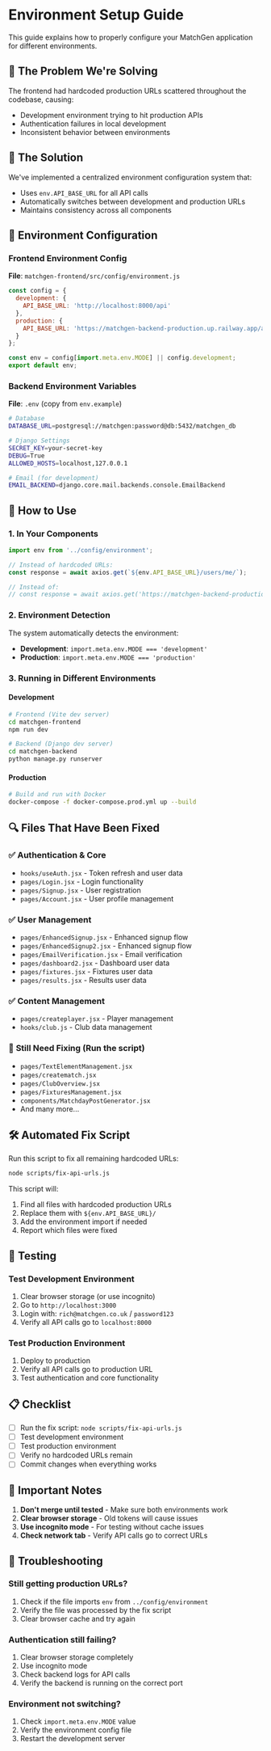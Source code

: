 # Environment Setup Guide

This guide explains how to properly configure your MatchGen application for different environments.

## 🎯 **The Problem We're Solving**

The frontend had hardcoded production URLs scattered throughout the codebase, causing:
- Development environment trying to hit production APIs
- Authentication failures in local development
- Inconsistent behavior between environments

## 🔧 **The Solution**

We've implemented a centralized environment configuration system that:
- Uses `env.API_BASE_URL` for all API calls
- Automatically switches between development and production URLs
- Maintains consistency across all components

## 📁 **Environment Configuration**

### Frontend Environment Config
**File**: `matchgen-frontend/src/config/environment.js`

```javascript
const config = {
  development: {
    API_BASE_URL: 'http://localhost:8000/api'
  },
  production: {
    API_BASE_URL: 'https://matchgen-backend-production.up.railway.app/api'
  }
};

const env = config[import.meta.env.MODE] || config.development;
export default env;
```

### Backend Environment Variables
**File**: `.env` (copy from `env.example`)

```bash
# Database
DATABASE_URL=postgresql://matchgen:password@db:5432/matchgen_db

# Django Settings
SECRET_KEY=your-secret-key
DEBUG=True
ALLOWED_HOSTS=localhost,127.0.0.1

# Email (for development)
EMAIL_BACKEND=django.core.mail.backends.console.EmailBackend
```

## 🚀 **How to Use**

### 1. **In Your Components**
```javascript
import env from '../config/environment';

// Instead of hardcoded URLs:
const response = await axios.get(`${env.API_BASE_URL}/users/me/`);

// Instead of:
// const response = await axios.get('https://matchgen-backend-production.up.railway.app/api/users/me/');
```

### 2. **Environment Detection**
The system automatically detects the environment:
- **Development**: `import.meta.env.MODE === 'development'`
- **Production**: `import.meta.env.MODE === 'production'`

### 3. **Running in Different Environments**

#### Development
```bash
# Frontend (Vite dev server)
cd matchgen-frontend
npm run dev

# Backend (Django dev server)
cd matchgen-backend
python manage.py runserver
```

#### Production
```bash
# Build and run with Docker
docker-compose -f docker-compose.prod.yml up --build
```

## 🔍 **Files That Have Been Fixed**

### ✅ **Authentication & Core**
- `hooks/useAuth.jsx` - Token refresh and user data
- `pages/Login.jsx` - Login functionality
- `pages/Signup.jsx` - User registration
- `pages/Account.jsx` - User profile management

### ✅ **User Management**
- `pages/EnhancedSignup.jsx` - Enhanced signup flow
- `pages/EnhancedSignup2.jsx` - Enhanced signup flow
- `pages/EmailVerification.jsx` - Email verification
- `pages/dashboard2.jsx` - Dashboard user data
- `pages/fixtures.jsx` - Fixtures user data
- `pages/results.jsx` - Results user data

### ✅ **Content Management**
- `pages/createplayer.jsx` - Player management
- `hooks/club.js` - Club data management

### 🔄 **Still Need Fixing** (Run the script)
- `pages/TextElementManagement.jsx`
- `pages/creatematch.jsx`
- `pages/ClubOverview.jsx`
- `pages/FixturesManagement.jsx`
- `components/MatchdayPostGenerator.jsx`
- And many more...

## 🛠️ **Automated Fix Script**

Run this script to fix all remaining hardcoded URLs:

```bash
node scripts/fix-api-urls.js
```

This script will:
1. Find all files with hardcoded production URLs
2. Replace them with `${env.API_BASE_URL}/`
3. Add the environment import if needed
4. Report which files were fixed

## 🧪 **Testing**

### Test Development Environment
1. Clear browser storage (or use incognito)
2. Go to `http://localhost:3000`
3. Login with: `rich@matchgen.co.uk` / `password123`
4. Verify all API calls go to `localhost:8000`

### Test Production Environment
1. Deploy to production
2. Verify all API calls go to production URL
3. Test authentication and core functionality

## 📋 **Checklist**

- [ ] Run the fix script: `node scripts/fix-api-urls.js`
- [ ] Test development environment
- [ ] Test production environment
- [ ] Verify no hardcoded URLs remain
- [ ] Commit changes when everything works

## 🚨 **Important Notes**

1. **Don't merge until tested** - Make sure both environments work
2. **Clear browser storage** - Old tokens will cause issues
3. **Use incognito mode** - For testing without cache issues
4. **Check network tab** - Verify API calls go to correct URLs

## 🔧 **Troubleshooting**

### Still getting production URLs?
1. Check if the file imports `env` from `../config/environment`
2. Verify the file was processed by the fix script
3. Clear browser cache and try again

### Authentication still failing?
1. Clear browser storage completely
2. Use incognito mode
3. Check backend logs for API calls
4. Verify the backend is running on the correct port

### Environment not switching?
1. Check `import.meta.env.MODE` value
2. Verify the environment config file
3. Restart the development server
